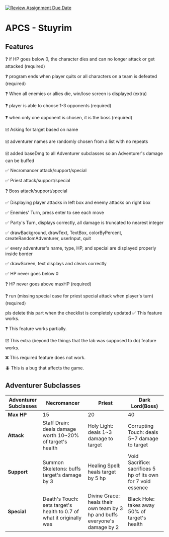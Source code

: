 [![Review Assignment Due Date](https://classroom.github.com/assets/deadline-readme-button-22041afd0340ce965d47ae6ef1cefeee28c7c493a6346c4f15d667ab976d596c.svg)](https://classroom.github.com/a/KprAwj1n)
# APCS - Stuyrim

## Features



:question: if HP goes below 0, the character dies and can no longer attack or get attacked  (required)

:question: program ends when player quits or all characters on a team is defeated (required)

:question: When all enemies or allies die, win/lose screen is displayed (extra)

:question: player is able to choose 1-3 opponents (required)

:question: when only one opponent is chosen, it is the boss (required)

:ballot_box_with_check: Asking for target based on name

:ballot_box_with_check: adventurer names are randomly chosen from a list with no repeats

:ballot_box_with_check: added baseDmg to all Adventurer subclasses so an Adventurer's damage can be buffed

:white_check_mark: Necromancer attack/support/special

:white_check_mark: Priest attack/support/special

:question: Boss attack/support/special

:white_check_mark: Displaying player attacks in left box and enemy attacks on right box

:white_check_mark: Enemies' Turn, press enter to see each move

:white_check_mark: Party's Turn, displays correctly, all damage is truncated to nearest integer

:white_check_mark: drawBackground, drawText, TextBox, colorByPercent, createRandomAdventurer, userInput, quit

:white_check_mark: every adventurer's name, type, HP, and special are displayed properly inside border

:white_check_mark: drawScreen, text displays and clears correctly

:white_check_mark: HP never goes below 0

:question: HP never goes above maxHP (required)

:question: run (missing special case for priest special attack when player's turn) (required)


pls delete this part when the checklist is completely updated
:white_check_mark: This feature works.

:question: This feature works partially.

:ballot_box_with_check: This extra (beyond the things that the lab was supposed to do) feature works.

:x: This required feature does not work.

:beetle: This is a bug that affects the game.


## Adventurer Subclasses

|**Adventurer Subclasses**|**Necromancer**|**Priest**|**Dark Lord(Boss)**|
| --- | --- | --- | --- |
|**Max HP**| 15 | 20 | 40 |
|**Attack**| Staff Drain: deals damage worth 10~20% of target's health|Holy Light: deals 1~3 damage to target | Corrupting Touch: deals 5~7 damage to target |
|**Support**| Summon Skeletons: buffs target's damage by 3| Healing Spell: heals target by 5 hp| Void Sacrifice: sacrifices 5 hp of its own for 7 void essence|
|**Special**| Death's Touch: sets target's health to 0.7 of what it originally was| Divine Grace: heals their own team by 3 hp and buffs everyone's damage by 2| Black Hole: takes away 50% of target's health|
